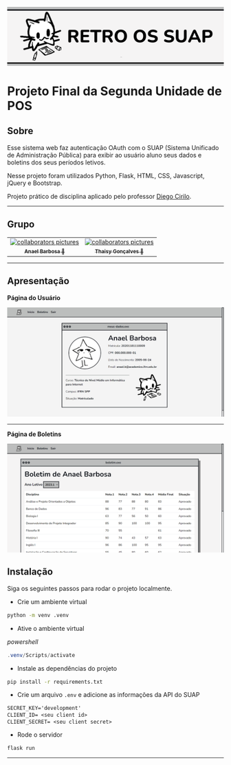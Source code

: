![retro-os-header](docs/retro-os-header.png)

# Projeto Final da Segunda Unidade de POS

## Sobre

Esse sistema web faz autenticação OAuth com o SUAP (Sistema Unificado de Administração Pública) para exibir ao usuário aluno seus dados e boletins dos seus períodos letivos.

Nesse projeto foram utilizados Python, Flask, HTML, CSS, Javascript, jQuery e Bootstrap. 

Projeto prático de disciplina aplicado pelo professor [Diego Cirilo](https://github.com/dvcirilo).

---

## Grupo

<table>
  <tr>
    <td align="center">
      <a href="https://github.com/dvanael" title="Anael Barbosa">
        <img src="https://avatars.githubusercontent.com/dvanael" width="100px;" alt="collaborators pictures"/><br>
        <sub>
          <b>Anael Barbosa 🎸</b>
        </sub>
      </a>
    </td>
    <td align="center">
      <a href="https://github.com/Thaynix" title="Thaisy Gonçalves">
        <img src="https://avatars.githubusercontent.com/Thaynix" width="100px;" alt="collaborators pictures"/><br>
        <sub>
          <b>Thaisy  Gonçalves 🎀</b>
        </sub>
      </a>
    </td>
  </tr>
</table>

---

## Apresentação

**Página do Usuário**

![página de usuário](docs/page1.png)

---

**Página de Boletins**

![página de boletins](docs/page2.png)


## Instalação

Siga os seguintes passos para rodar o projeto localmente.

- Crie um ambiente virtual

```bash
python -m venv .venv
```

- Ative o ambiente virtual

*powershell*
```powershell
.venv/Scripts/activate
```

- Instale as dependências do projeto

```bash
pip install -r requirements.txt
```

- Crie um arquivo `.env` e adicione as informações da API do SUAP

```
SECRET_KEY='development'
CLIENT_ID= <seu client id>
CLIENT_SECRET= <seu client secret>
```

- Rode o servidor

```bash
flask run
```

---

